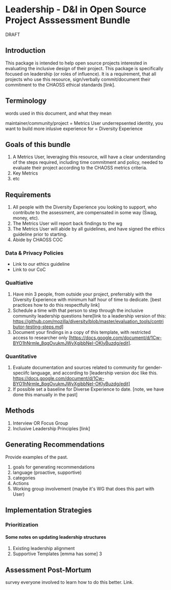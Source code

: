 # Leadership - D&I in Open Source Project Asssessment Bundle

DRAFT

## Introduction
This package is intended to help open source projects interested in evaluating the inclusive design of their project. This package is specifically focused on leadership (or roles of influence).
It is a requirement, that all projects who use this resource, sign/verbally commit/document their commitment to the CHAOSS ethical standards [link].

## Terminology
words used in this document, and what they mean

maintainer/community/project = Metrics User
underrepsented identity, you want to build more inlusive experience for  = Diversity Experience

## Goals of this bundle

1. A Metrics User,  leveraging this resource, will have a clear understanding of the steps required, including time commitment and policy, needed to evaluate their project according to the CHAOSS metrics criteria.
2. Key Metrics
3. etc

## Requirements

1. All people with the Diversity Experience you looking to support, who contribute to the assessment,  are compensated in some way (Swag, money, etc).
2. The Metrics User will report back findings to the wg
3. The Metrics User will abide by all guidelines, and have signed the ethics guideline prior to starting.
4. Abide by CHAOSS COC

### Data & Privacy Policies
* Link to our ethics guideline
* Link to our CoC

### Qualtiative
1. Have min 3 people, from outside your project, preferrably with the Diversity Experience with minimum half hour of time to dedicate.  [best practices how to do this respectfully link]
2. Schedule a time with that person to step through the inclusive community leadership questions here[link to a leadership version of this:  https://github.com/mozilla/diversity/blob/master/evaluation_tools/contributor-testing-steps.md]
3. Document your findings in a copy of this template, with restricted access to researcher only [https://docs.google.com/document/d/1Cw-BYO1hNrmle_8qgOvukmJWvXgjbbNeI-OKIyBuzdg/edit].

### Quantitative
1. Evaluate documentation and sources related to community for gender-speciifc language, and according to [leadership version doc like this. https://docs.google.com/document/d/1Cw-BYO1hNrmle_8qgOvukmJWvXgjbbNeI-OKIyBuzdg/edit]
2. If possible set a baseline for Diverse Experience to date. [note, we have done this manually in the past]

## Methods

1. Interview OR Focus Group
2. Inclusive Leadership Principles [link]

## Generating Recommendations 

Provide examples of the past.
1. goals for generating recommendations
2. language (proactive, supportive)
3. categories
4. Actions
5. Working group involvement (maybe it's WG that does this part with User)

## Implementation Strategies

### Prioritization

#### Some notes on updating leadership structures
1. Existing leadership alignment
2. Supportive Templates [emma has some]
3 

## Assessment Post-Mortum

survey everyone involved to learn how to do this better. Link.





